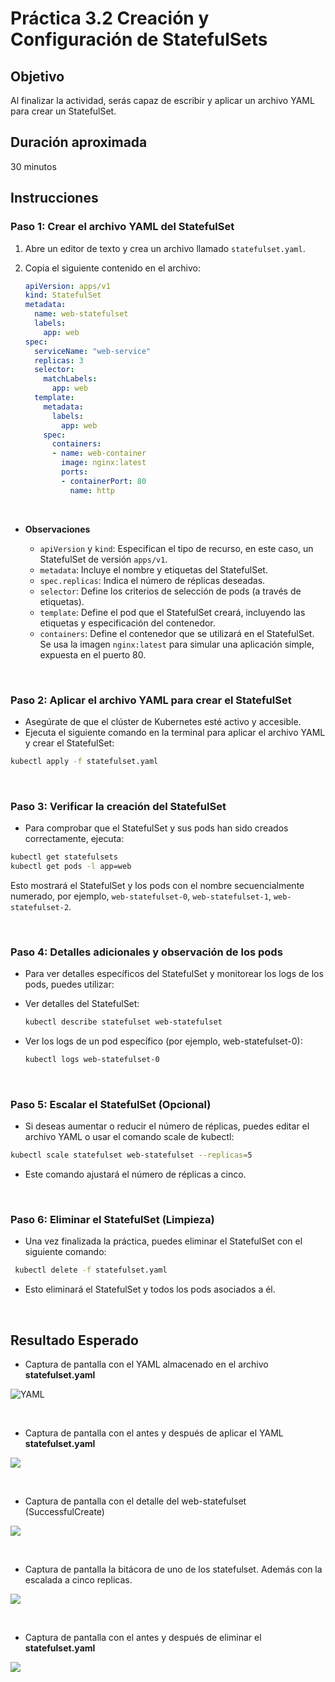 # Práctica 3.2 Creación y Configuración de StatefulSets

## Objetivo
Al finalizar la actividad, serás capaz de escribir y aplicar un archivo YAML para crear un StatefulSet.

## Duración aproximada
30 minutos

## Instrucciones

### Paso 1: Crear el archivo YAML del StatefulSet

1. Abre un editor de texto y crea un archivo llamado `statefulset.yaml`.

2. Copia el siguiente contenido en el archivo:

   ```yaml
   apiVersion: apps/v1
   kind: StatefulSet
   metadata:
     name: web-statefulset
     labels:
       app: web
   spec:
     serviceName: "web-service"
     replicas: 3
     selector:
       matchLabels:
         app: web
     template:
       metadata:
         labels:
           app: web
       spec:
         containers:
         - name: web-container
           image: nginx:latest
           ports:
           - containerPort: 80
             name: http

<br/>


-   **Observaciones** 

    -   `apiVersion` y `kind`: Especifican el tipo de recurso, en este caso, un StatefulSet de versión `apps/v1`.
    - `metadata`: Incluye el nombre y etiquetas del StatefulSet.
    - `spec.replicas`: Indica el número de réplicas deseadas.
    - `selector`: Define los criterios de selección de pods (a través de etiquetas).
    - `template`: Define el pod que el StatefulSet creará, incluyendo las etiquetas y especificación del contenedor.
    - `containers`: Define el contenedor que se utilizará en el StatefulSet. Se usa la imagen `nginx:latest` para simular una aplicación simple, expuesta en el puerto 80.



<br/>

### Paso 2: Aplicar el archivo YAML para crear el StatefulSet

- Asegúrate de que el clúster de Kubernetes esté activo y accesible.
- Ejecuta el siguiente comando en la terminal para aplicar el archivo YAML y crear el StatefulSet:

```bash
kubectl apply -f statefulset.yaml
```


<br/>

### Paso 3: Verificar la creación del StatefulSet

- Para comprobar que el StatefulSet y sus pods han sido creados correctamente, ejecuta:

```bash
kubectl get statefulsets
kubectl get pods -l app=web
```

Esto mostrará el StatefulSet y los pods con el nombre secuencialmente numerado, por ejemplo, `web-statefulset-0`, `web-statefulset-1`, `web-statefulset-2`.


<br/>

### Paso 4: Detalles adicionales y observación de los pods

- Para ver detalles específicos del StatefulSet y monitorear los logs de los pods, puedes utilizar:

- Ver detalles del StatefulSet:

  ```bash
  kubectl describe statefulset web-statefulset
  ```

- Ver los logs de un pod específico (por ejemplo, web-statefulset-0):

  ```bash
  kubectl logs web-statefulset-0
  ```

<br/>

### Paso 5: Escalar el StatefulSet (Opcional)

- Si deseas aumentar o reducir el número de réplicas, puedes editar el archivo YAML o usar el comando scale de kubectl:

```bash
kubectl scale statefulset web-statefulset --replicas=5
```

- Este comando ajustará el número de réplicas a cinco.

<br/>

### Paso 6: Eliminar el StatefulSet (Limpieza)

- Una vez finalizada la práctica, puedes eliminar el StatefulSet con el siguiente comando:


```bash
 kubectl delete -f statefulset.yaml
```

- Esto eliminará el StatefulSet y todos los pods asociados a él.

<br/>

## Resultado Esperado

- Captura de pantalla con el YAML almacenado en el archivo **statefulset.yaml**

![YAML](../images/u3_2_1.png)

<br/>

- Captura de pantalla con el antes y después de aplicar el YAML **statefulset.yaml**

![](../images/u3_2_2.png)

 
 <br/>

- Captura de pantalla con el detalle del web-statefulset (SuccessfulCreate)

![](../images/u3_2_3.png)

<br/>

- Captura de pantalla la bitácora de uno de los statefulset. Además con la escalada a cinco replicas.

![](../images/u3_2_4.png)

<br/>

- Captura de pantalla con el antes y después de eliminar el **statefulset.yaml**

![](../images/u3_2_5.png)
 